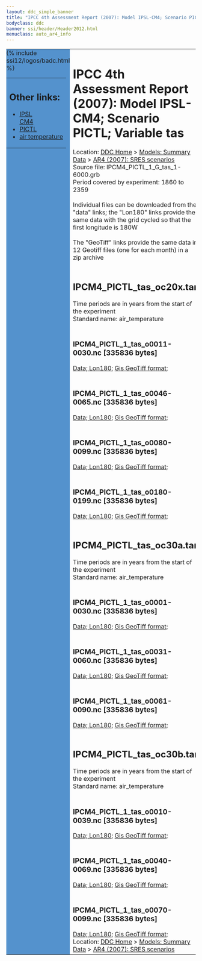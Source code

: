 ```yaml
---
layout: ddc_simple_banner
title: "IPCC 4th Assessment Report (2007): Model IPSL-CM4; Scenario PICTL; Variable tas"
bodyclass: ddc
banner: ssi/header/Header2012.html
menuclass: auto_ar4_info
---
```



<table width="100%" border="0" cellspacing="0" cellpadding="0" style="border-collapse: collapse;">
<tr style="margin:0;padding:0;border:0;">
<td style="margin:0;padding:0;border:0;height:1pt;width:150pt;background:#5492CD;" valign="top" >

<div id="lh-col2" class="auto_ar4_info">
<table class="menumain" bgcolor="#5492CD" cellspacing="0" width="100%" border="0">
<tr><td>
<h2> Other links:</h2>
<ul>
<li><a href="/auto/ar4/model-IPSL-CM4.html">IPSL<br/>CM4</a></li>
<li><a href="/auto/ar4/scenario-PICTL.html">PICTL</a></li>
<li><a href="/auto/ar4/var-air_temperature.html">air temperature</a></li>
</ul>
</td></tr>
{% include ssi12/logos/badc.html %}
</table>
</div>
</td>
<td><h1>IPCC 4th Assessment Report (2007): Model IPSL-CM4; Scenario PICTL; Variable tas</h1>

<!-- Breadcrumb1 -->
<div id="breadcrumb1" align="left">
Location: <a href="/index.html">DDC Home</a> > <a href="/sim/gcm_clim/">Models: Summary Data</a>
> <a href="/sim/gcm_clim/SRES_AR4/index.html">AR4 (2007): SRES scenarios</a>
</div>
<!-- End of Breadcrumb1 -->Source file: IPCM4_PICTL_1_G_tas_1-6000.grb
<br/>
Period covered by experiment: 1860 to 2359<br/>
<br/>Individual files can be downloaded from the "data" links; the "Lon180" links provide the same data
         with the grid cycled so that the first longitude is 180W<br/>
<br/>The "GeoTiff" links provide the same data in 12 Geotiff files (one for each month)
          in a zip archive<br/>
<br/><h2>IPCM4_PICTL_tas_oc20x.tar</h2>
Time periods are in years from the start of the experiment<br/>
Standard name: air_temperature<br>
<br/><h3>IPCM4_PICTL_1_tas_o0011-0030.nc [335836 bytes]</h3>
<a href="/cgi-bin/downl/ar4_nc/tas/IPCM4_PICTL_1_tas_o0011-0030.nc">Data; </a><a href="/cgi-bin/downl/ar4_nc/tas/IPCM4_PICTL_1_tas_o0011-0030.cyto180.nc"> Lon180</a>; <a href="/cgi-bin/downl/ar4_tif/tas/IPCM4_PICTL_1_tas_o0011-0030.zip">Gis GeoTiff format; </a><br/>
<br/><h3>IPCM4_PICTL_1_tas_o0046-0065.nc [335836 bytes]</h3>
<a href="/cgi-bin/downl/ar4_nc/tas/IPCM4_PICTL_1_tas_o0046-0065.nc">Data; </a><a href="/cgi-bin/downl/ar4_nc/tas/IPCM4_PICTL_1_tas_o0046-0065.cyto180.nc"> Lon180</a>; <a href="/cgi-bin/downl/ar4_tif/tas/IPCM4_PICTL_1_tas_o0046-0065.zip">Gis GeoTiff format; </a><br/>
<br/><h3>IPCM4_PICTL_1_tas_o0080-0099.nc [335836 bytes]</h3>
<a href="/cgi-bin/downl/ar4_nc/tas/IPCM4_PICTL_1_tas_o0080-0099.nc">Data; </a><a href="/cgi-bin/downl/ar4_nc/tas/IPCM4_PICTL_1_tas_o0080-0099.cyto180.nc"> Lon180</a>; <a href="/cgi-bin/downl/ar4_tif/tas/IPCM4_PICTL_1_tas_o0080-0099.zip">Gis GeoTiff format; </a><br/>
<br/><h3>IPCM4_PICTL_1_tas_o0180-0199.nc [335836 bytes]</h3>
<a href="/cgi-bin/downl/ar4_nc/tas/IPCM4_PICTL_1_tas_o0180-0199.nc">Data; </a><a href="/cgi-bin/downl/ar4_nc/tas/IPCM4_PICTL_1_tas_o0180-0199.cyto180.nc"> Lon180</a>; <a href="/cgi-bin/downl/ar4_tif/tas/IPCM4_PICTL_1_tas_o0180-0199.zip">Gis GeoTiff format; </a><br/>
<br/><h2>IPCM4_PICTL_tas_oc30a.tar</h2>
Time periods are in years from the start of the experiment<br/>
Standard name: air_temperature<br>
<br/><h3>IPCM4_PICTL_1_tas_o0001-0030.nc [335836 bytes]</h3>
<a href="/cgi-bin/downl/ar4_nc/tas/IPCM4_PICTL_1_tas_o0001-0030.nc">Data; </a><a href="/cgi-bin/downl/ar4_nc/tas/IPCM4_PICTL_1_tas_o0001-0030.cyto180.nc"> Lon180</a>; <a href="/cgi-bin/downl/ar4_tif/tas/IPCM4_PICTL_1_tas_o0001-0030.zip">Gis GeoTiff format; </a><br/>
<br/><h3>IPCM4_PICTL_1_tas_o0031-0060.nc [335836 bytes]</h3>
<a href="/cgi-bin/downl/ar4_nc/tas/IPCM4_PICTL_1_tas_o0031-0060.nc">Data; </a><a href="/cgi-bin/downl/ar4_nc/tas/IPCM4_PICTL_1_tas_o0031-0060.cyto180.nc"> Lon180</a>; <a href="/cgi-bin/downl/ar4_tif/tas/IPCM4_PICTL_1_tas_o0031-0060.zip">Gis GeoTiff format; </a><br/>
<br/><h3>IPCM4_PICTL_1_tas_o0061-0090.nc [335836 bytes]</h3>
<a href="/cgi-bin/downl/ar4_nc/tas/IPCM4_PICTL_1_tas_o0061-0090.nc">Data; </a><a href="/cgi-bin/downl/ar4_nc/tas/IPCM4_PICTL_1_tas_o0061-0090.cyto180.nc"> Lon180</a>; <a href="/cgi-bin/downl/ar4_tif/tas/IPCM4_PICTL_1_tas_o0061-0090.zip">Gis GeoTiff format; </a><br/>
<br/><h2>IPCM4_PICTL_tas_oc30b.tar</h2>
Time periods are in years from the start of the experiment<br/>
Standard name: air_temperature<br>
<br/><h3>IPCM4_PICTL_1_tas_o0010-0039.nc [335836 bytes]</h3>
<a href="/cgi-bin/downl/ar4_nc/tas/IPCM4_PICTL_1_tas_o0010-0039.nc">Data; </a><a href="/cgi-bin/downl/ar4_nc/tas/IPCM4_PICTL_1_tas_o0010-0039.cyto180.nc"> Lon180</a>; <a href="/cgi-bin/downl/ar4_tif/tas/IPCM4_PICTL_1_tas_o0010-0039.zip">Gis GeoTiff format; </a><br/>
<br/><h3>IPCM4_PICTL_1_tas_o0040-0069.nc [335836 bytes]</h3>
<a href="/cgi-bin/downl/ar4_nc/tas/IPCM4_PICTL_1_tas_o0040-0069.nc">Data; </a><a href="/cgi-bin/downl/ar4_nc/tas/IPCM4_PICTL_1_tas_o0040-0069.cyto180.nc"> Lon180</a>; <a href="/cgi-bin/downl/ar4_tif/tas/IPCM4_PICTL_1_tas_o0040-0069.zip">Gis GeoTiff format; </a><br/>
<br/><h3>IPCM4_PICTL_1_tas_o0070-0099.nc [335836 bytes]</h3>
<a href="/cgi-bin/downl/ar4_nc/tas/IPCM4_PICTL_1_tas_o0070-0099.nc">Data; </a><a href="/cgi-bin/downl/ar4_nc/tas/IPCM4_PICTL_1_tas_o0070-0099.cyto180.nc"> Lon180</a>; <a href="/cgi-bin/downl/ar4_tif/tas/IPCM4_PICTL_1_tas_o0070-0099.zip">Gis GeoTiff format; </a><br/>
<!-- Breadcrumb2 -->
<div id="breadcrumb2" align="left">
Location: <a href="/index.html">DDC Home</a> > <a href="/sim/gcm_clim/">Models: Summary Data</a>
> <a href="/sim/gcm_clim/SRES_AR4/index.html">AR4 (2007): SRES scenarios</a>
</div>
<!-- End of Breadcrumb2 --></td></tr></table>
